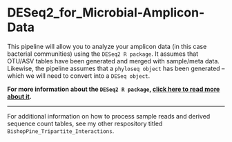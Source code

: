 # DESeq2_for_Microbial-Amplicon-Data

This pipeline will allow you to analyze your amplicon data (in this case bacterial communities) using the `DESeq2 R package`. It assumes that OTU/ASV tables have been generated and merged with sample/meta data. Likewise, the pipeline assumes that a `phyloseq object` has been generated – which we will need to convert into a `DESeq object`.

 **For more information about the `DESeq2 R package`, [click here to read more about it](https://bioconductor.org/packages/release/bioc/html/DESeq2.html).** 

---

For additional information on how to process sample reads and derived sequence count tables, see my other respository titled `BishopPine_Tripartite_Interactions`.
